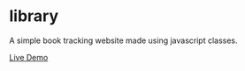 # library
A simple book tracking website made using javascript classes.

[Live Demo](https://huzefazaheer.github.io/library/)
